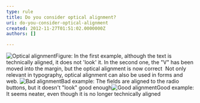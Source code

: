 ```yaml
---
type: rule
title: Do you consider optical alignment?
uri: do-you-consider-optical-alignment
created: 2012-11-27T01:51:02.0000000Z
authors: []

---
```


 ![Optical alignment](http&#58;//www.ssw.com.au/ssw/Standards/Rules/Images/opticalalignment.jpg)Figure: In the first example, although the text is technically aligned, it does not 'look' it. In the second one, the "V" has been moved into the margin, but the optical alignment is now correct   ​
Not only relevant in typography, optical alignment can also be used in forms and web.
![Bad alignment](http&#58;//www.ssw.com.au/ssw/Standards/Rules/Images/bad_opticalalignment.jpg)Bad example: The fields are aligned to the radio buttons, but it doesn't "look" good enough![Good alignment](http&#58;//www.ssw.com.au/ssw/Standards/Rules/Images/good_opticalalignment.png)Good example: It seems neater, even though it is no longer technically aligned

